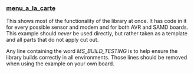 
### [menu_a_la_carte](https://github.com/EnviroDIY/ModularSensors/tree/master/examples/menu_a_la_carte)

This shows most of the functionality of the library at once.  It has code in it for every possible sensor and modem and for both AVR and SAMD boards.  This example should *never* be used directly, but rather taken as a template and all parts that do not apply cut out.

Any line containing the word *MS_BUILD_TESTING* is to help ensure the library builds correctly in all environments.  Those lines should be removed when using the example on your own board.
